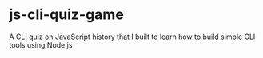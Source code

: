# js-cli-quiz-game
A CLI quiz on JavaScript history that I built to learn how to build simple CLI tools using Node.js
